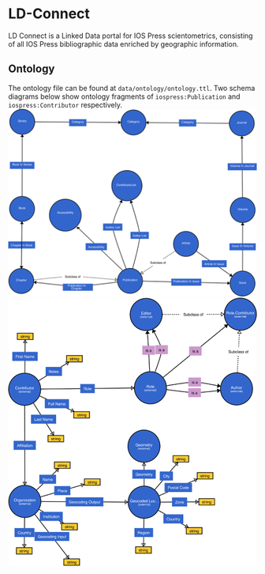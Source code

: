 # LD-Connect
LD Connect is a Linked Data portal for IOS Press scientometrics, consisting of all IOS Press bibliographic data enriched by geographic information.

## Ontology
The ontology file can be found at  `data/ontology/ontology.ttl`. Two schema diagrams below show ontology fragments of `iospress:Publication` and `iospress:Contributor` respectively.
![Main classes, relations for `iospress:Publication`](data/ontology/schema/publication_onto.png)
![Main classes, relations for `iospress:Contributor`](data/ontology/schema/people_onto.png)

